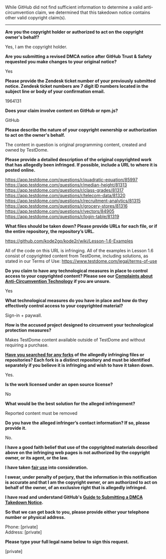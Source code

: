 While GitHub did not find sufficient information to determine a valid anti-circumvention claim, we determined that this takedown notice contains other valid copyright claim(s).

---

**Are you the copyright holder or authorized to act on the copyright owner's behalf?**

Yes, I am the copyright holder.

**Are you submitting a revised DMCA notice after GitHub Trust & Safety requested you make changes to your original notice?**

Yes

**Please provide the Zendesk ticket number of your previously submitted notice. Zendesk ticket numbers are 7 digit ID numbers located in the subject line or body of your confirmation email.**

1964131

**Does your claim involve content on GitHub or npm.js?**

GitHub

**Please describe the nature of your copyright ownership or authorization to act on the owner's behalf.**

The content in question is original programming content, created and owned by TestDome.

**Please provide a detailed description of the original copyrighted work that has allegedly been infringed. If possible, include a URL to where it is posted online.**

https://app.testdome.com/questions/r/quadratic-equation/85997  
https://app.testdome.com/questions/r/median-height/81313  
https://app.testdome.com/questions/r/class-grades/81317  
https://app.testdome.com/questions/r/telecom-data/81320  
https://app.testdome.com/questions/r/recruitment-analytics/81315  
https://app.testdome.com/questions/r/grocery-stores/81316  
https://app.testdome.com/questions/r/vectors/84905  
https://app.testdome.com/questions/r/login-table/81319  

**What files should be taken down? Please provide URLs for each file, or if the entire repository, the repository’s URL.**

https://github.com/kode2go/kode2r/wiki/Lesson-1.6-Examples

All of the code on this URL is infringing. All of the examples in Lesson 1.6 consist of copyrighted content from TestDome, including solutions, as stated in our Terms of Use: https://www.testdome.com/legal/terms-of-use

**Do you claim to have any technological measures in place to control access to your copyrighted content? Please see our <a href="https://docs.github.com/articles/guide-to-submitting-a-dmca-takedown-notice#complaints-about-anti-circumvention-technology">Complaints about Anti-Circumvention Technology</a> if you are unsure.**

Yes

**What technological measures do you have in place and how do they effectively control access to your copyrighted material?**

Sign-in + paywall.

**How is the accused project designed to circumvent your technological protection measures?**

Makes TestDome content available outside of TestDome and without requiring a purchase.

**<a href="https://docs.github.com/articles/dmca-takedown-policy#b-what-about-forks-or-whats-a-fork">Have you searched for any forks</a> of the allegedly infringing files or repositories? Each fork is a distinct repository and must be identified separately if you believe it is infringing and wish to have it taken down.**

Yes.

**Is the work licensed under an open source license?**

No

**What would be the best solution for the alleged infringement?**

Reported content must be removed

**Do you have the alleged infringer’s contact information? If so, please provide it.**

No.

**I have a good faith belief that use of the copyrighted materials described above on the infringing web pages is not authorized by the copyright owner, or its agent, or the law.**

**I have taken <a href="https://www.lumendatabase.org/topics/22">fair use</a> into consideration.**

**I swear, under penalty of perjury, that the information in this notification is accurate and that I am the copyright owner, or am authorized to act on behalf of the owner, of an exclusive right that is allegedly infringed.**

**I have read and understand GitHub's <a href="https://docs.github.com/articles/guide-to-submitting-a-dmca-takedown-notice/">Guide to Submitting a DMCA Takedown Notice</a>.**

**So that we can get back to you, please provide either your telephone number or physical address.**

Phone: [private]  
Address: [private]

**Please type your full legal name below to sign this request.**

[private]
